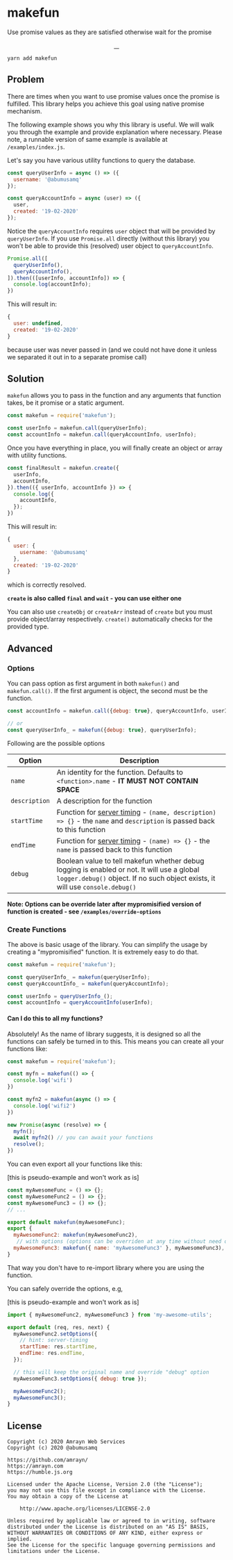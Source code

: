 # makefun
Use promise values as they are satisfied otherwise wait for the promise

<p align="center">
  <a aria-label="Build Status" href="https://travis-ci.org/amrayn/makefun">
    <img alt="" src="https://img.shields.io/travis/amrayn/makefun/master.svg?style=for-the-badge&labelColor=000000">
  </a>
  <a aria-label="NPM version" href="https://www.npmjs.com/package/@amrayn/makefun">
    <img alt="" src="https://img.shields.io/npm/v/@amrayn/makefun.svg?style=for-the-badge&labelColor=000000">
  </a>
  <a aria-label="License" href="https://github.com/amrayn/makefun/blob/master/LICENSE">
    <img alt="" src="https://img.shields.io/npm/l/@amrayn/makefun?style=for-the-badge&labelColor=000000">
  </a>

  <a aria-label="Donate via PayPal" href="https://amrayn.com/donate">
    <img alt="" src="https://img.shields.io/static/v1?label=Donate&message=PayPal&color=purple&style=for-the-badge&labelColor=000000">
  </a>
</p>

```
yarn add makefun
```

## Problem
There are times when you want to use promise values once the promise is fulfilled. This library helps you achieve this goal using native promise mechanism.

The following example shows you why this library is useful. We will walk you through the example and provide explanation where necessary. Please note, a runnable version of same example is available at `/examples/index.js`.

Let's say you have various utility functions to query the database.

```javascript
const queryUserInfo = async () => ({
  username: '@abumusamq'
});

const queryAccountInfo = async (user) => ({
  user,
  created: '19-02-2020'
});
```

Notice the `queryAccountInfo` requires `user` object that will be provided by `queryUserInfo`. If you use `Promise.all` directly (without this library) you won't be able to provide this (resolved) user object to `queryAccountInfo`.

```javascript
Promise.all([
  queryUserInfo(),
  queryAccountInfo(),
]).then(([userInfo, accountInfo]) => {
  console.log(accountInfo);
})

```

This will result in:

```javascript
{
  user: undefined,
  created: '19-02-2020'
}
```

because user was never passed in (and we could not have done it unless we separated it out in to a separate promise call)

## Solution
`makefun` allows you to pass in the function and any arguments that function takes, be it promise or a static argument.

```javascript
const makefun = require('makefun');

const userInfo = makefun.call(queryUserInfo);
const accountInfo = makefun.call(queryAccountInfo, userInfo);
```

Once you have everything in place, you will finally create an object or array with utility functions.

```javascript
const finalResult = makefun.create({
  userInfo,
  accountInfo,
}).then(({ userInfo, accountInfo }) => {
  console.log({
    accountInfo,
  });
})
```

This will result in:

```javascript
{
  user: {
    username: '@abumusamq'
  },
  created: '19-02-2020'
}
```

which is correctly resolved.

**`create` is also called `final` and `wait` - you can use either one**

You can also use `createObj` or `createArr` instead of `create` but you must provide object/array respectively. `create()` automatically checks for the provided type.

## Advanced

### Options
You can pass option as first argument in both `makefun()` and `makefun.call()`. If the first argument is object, the second must be the function.

```javascript
const accountInfo = makefun.call({debug: true}, queryAccountInfo, userInfo);

// or
const queryUserInfo_ = makefun({debug: true}, queryUserInfo);
```

Following are the possible options

| **Option** | **Description** |
|--|--|
| `name` | An identity for the function. Defaults to `<function>.name` - **IT MUST NOT CONTAIN SPACE** |
| `description` | A description for the function |
| `startTime` | Function for [server timing](https://www.w3.org/TR/server-timing/) - `(name, description) => {}` - the `name` and `description` is passed back to this function |
| `endTime` | Function for [server timing](https://www.w3.org/TR/server-timing/) - `(name) => {}` - the `name` is passed back to this function |
| `debug` | Boolean value to tell makefun whether debug logging is enabled or not. It will use a global `logger.debug()` object. If no such object exists, it will use `console.debug()` |

**Note: Options can be override later after mypromisified version of function is created - see `/examples/override-options`**

### Create Functions
The above is basic usage of the library. You can simplify the usage by creating a "mypromisified" function. It is extremely easy to do that.

```javascript
const makefun = require('makefun');

const queryUserInfo_ = makefun(queryUserInfo);
const queryAccountInfo_ = makefun(queryAccountInfo);

const userInfo = queryUserInfo_();
const accountInfo = queryAccountInfo(userInfo);
```

#### Can I do this to all my functions?
Absolutely! As the name of library suggests, it is designed so all the functions can safely be turned in to this. This means you can create all your functions like:

```javascript
const makefun = require('makefun');

const myfn = makefun(() => {
  console.log('wifi')
})

const myfn2 = makefun(async () => {
  console.log('wifi2')
})

new Promise(async (resolve) => {
  myfn();
  await myfn2() // you can await your functions
  resolve();
})
```

You can even export all your functions like this:

[this is pseudo-example and won't work as is]

```javascript
const myAwesomeFunc = () => {};
const myAwesomeFunc2 = () => {};
const myAwesomeFunc3 = () => {};
// ...

export default makefun(myAwesomeFunc);
export {
  myAwesomeFunc2: makefun(myAwesomeFunc2),
   // with options (options can be overriden at any time without need of importing the library)
  myAwesomeFunc3: makefun({ name: 'myAwesomeFunc3' }, myAwesomeFunc3),
}
```

That way you don't have to re-import library where you are using the function.

You can safely override the options, e.g,

[this is pseudo-example and won't work as is]

```javascript
import { myAwesomeFunc2, myAwesomeFunc3 } from 'my-awesome-utils';

export default (req, res, next) {
  myAwesomeFunc2.setOptions({
    // hint: server-timing
    startTime: res.startTime,
    endTime: res.endTime,
  });

  // this will keep the original name and override "debug" option
  myAwesomeFunc3.setOptions({ debug: true });

  myAwesomeFunc2();
  myAwesomeFunc3();
}
```

## License
```
Copyright (c) 2020 Amrayn Web Services
Copyright (c) 2020 @abumusamq

https://github.com/amrayn/
https://amrayn.com
https://humble.js.org

Licensed under the Apache License, Version 2.0 (the "License");
you may not use this file except in compliance with the License.
You may obtain a copy of the License at

    http://www.apache.org/licenses/LICENSE-2.0

Unless required by applicable law or agreed to in writing, software
distributed under the License is distributed on an "AS IS" BASIS,
WITHOUT WARRANTIES OR CONDITIONS OF ANY KIND, either express or implied.
See the License for the specific language governing permissions and
limitations under the License.
```
